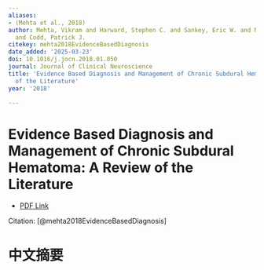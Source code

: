 ```yaml
---
aliases:
- (Mehta et al., 2018)
author: Mehta, Vikram and Harward, Stephen C. and Sankey, Eric W. and Nayar, Gautam
  and Codd, Patrick J.
citekey: mehta2018EvidenceBasedDiagnosis
date_added: '2025-03-23'
doi: 10.1016/j.jocn.2018.01.050
journal: Journal of Clinical Neuroscience
title: 'Evidence Based Diagnosis and Management of Chronic Subdural Hematoma: A Review
  of the Literature'
year: '2018'

---
```

# Evidence Based Diagnosis and Management of Chronic Subdural Hematoma: A Review of the Literature
- [PDF Link](zotero://open-pdf/library/items/AK2DIEGK)

Citation: [@mehta2018EvidenceBasedDiagnosis]

# 中文摘要
